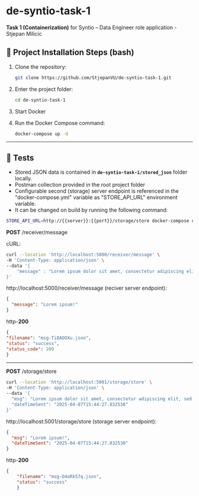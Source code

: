# de-syntio-task-1

**Task 1 (Containerization)** for Syntio – Data Engineer role application - Stjepan Milicic

## 🚀 Project Installation Steps (bash)

1. Clone the repository:

    ```bash
    git clone https://github.com/StjepanVU/de-syntio-task-1.git
    ```


2. Enter the project folder:

    ```bash
    cd de-syntio-task-1
    ```

3. Start Docker


4. Run the Docker Compose command:

    ```bash
    docker-compose up -d
    ``` 
       
---
## 🔬 Tests
- Stored JSON data is contained in **`de-syntio-task-1/stored_json`** folder locally.
- Postman collection provided in the root project folder
- Configurable second (storage) server endpoint is referenced in the "docker-compose.yml" variable as "STORE_API_URL" environment variable.
- It can be changed on build by running the following command:
```bash
STORE_API_URL=http://{{server}}:{{port}}/storage/store docker-compose up
```
**POST** /receiver/message    

cURL:
```bash
curl --location 'http://localhost:5000/receiver/message' \
-H 'Content-Type: application/json' \
--data '{
    "message" : "Lorem ipsum dolor sit amet, consectetur adipiscing elit, sed do eiusmod tempor incididunt ut labore et dolore magna aliqua. Ut enim ad minim veniam, quis nostrud exercitation ullamco laboris nisi ut aliquip ex ea commodo consequat."
}'
```

http://localhost:5000/receiver/message (reciver server endpoint):


```json
{
  "message": "Lorem ipsum!"
}
```
http-**200**
```json
{
"filename": "msg-Ti8AOOXu.json",
"status": "success",
"status_code": 200
}
```
--- 

**POST** /storage/store

```bash
curl --location 'http://localhost:5001/storage/store' \
-H 'Content-Type: application/json' \
--data '{
  "msg": "Lorem ipsum dolor sit amet, consectetur adipiscing elit, sed do eiusmod tempor incididunt ut labore et dolore magna aliqua. Ut enim ad minim veniam, quis nostrud exercitation ullamco laboris nisi ut aliquip ex ea commodo consequat.",
  "dateTimeSent": "2025-04-07T15:44:27.832538"
}'
```

http://localhost:5001/storage/store (storage server endpoint):
```json
{
  "msg": "Lorem ipsum!",
  "dateTimeSent": "2025-04-07T15:44:27.832538"
}
```
 http-**200**
```json
{
    "filename": "msg-O4oRk57q.json",
    "status": "success"
    }
```

